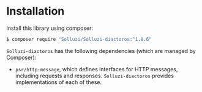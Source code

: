 # Installation

Install this library using composer:

```bash
$ composer require "Solluzi/Solluzi-diactoros:^1.8.6"
```

`Solluzi-diactoros` has the following dependencies (which are managed by Composer):

- `psr/http-message`, which defines interfaces for HTTP messages, including requests and responses.
  `Solluzi-diactoros` provides implementations of each of these.
